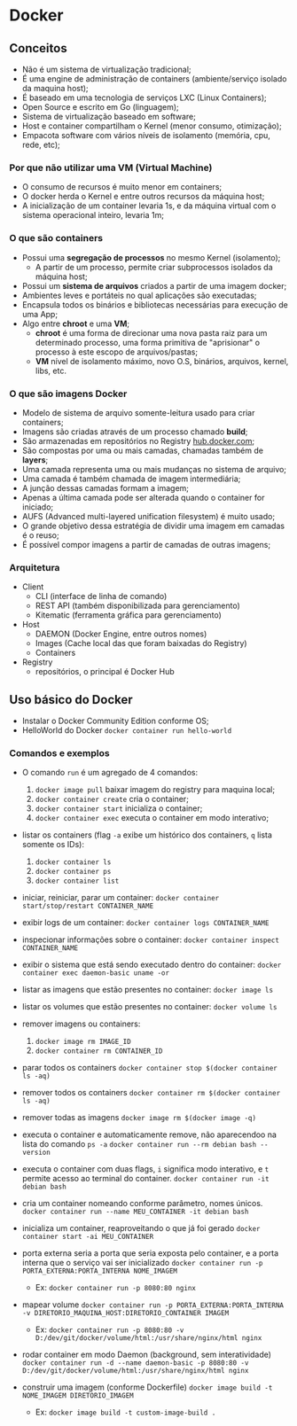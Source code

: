 # Docker

## Conceitos

- Não é um sistema de virtualização tradicional;
- É uma engine de administração de containers (ambiente/serviço isolado da maquina host);
- É baseado em uma tecnologia de serviços LXC (Linux Containers);
- Open Source e escrito em Go (linguagem);
- Sistema de virtualização baseado em software;
- Host e container compartilham o Kernel (menor consumo, otimização);
- Empacota software com vários níveis de isolamento (memória, cpu, rede, etc);

### Por que não utilizar uma VM (Virtual Machine)

- O consumo de recursos é muito menor em containers;
- O docker herda o Kernel e entre outros recursos da máquina host;
- A inicialização de um container levaria 1s, e da máquina virtual com o sistema operacional inteiro, levaria 1m;

### O que são containers

- Possui uma **segregação de processos** no mesmo Kernel (isolamento);
  - A partir de um processo, permite criar subprocessos isolados da máquina host;
- Possui um **sistema de arquivos** criados a partir de uma imagem docker;
- Ambientes leves e portáteis no qual aplicações são executadas;
- Encapsula todos os binários e bibliotecas necessárias para execução de uma App;
- Algo entre **chroot** e uma **VM**;
  - **chroot** é uma forma de direcionar uma nova pasta raiz para um determinado processo, uma forma primitiva de "aprisionar" o processo à este escopo de arquivos/pastas;
  - **VM** nível de isolamento máximo, novo O.S, binários, arquivos, kernel, libs, etc.

### O que são imagens Docker

- Modelo de sistema de arquivo somente-leitura usado para criar containers;
- Imagens são criadas através de um processo chamado **build**;
- São armazenadas em repositórios no Registry [hub.docker.com](https://hub.docker.com/explore/);
- São compostas por uma ou mais camadas, chamadas também de **layers**;
- Uma camada representa uma ou mais mudanças no sistema de arquivo;
- Uma camada é também chamada de imagem intermediária;
- A junção dessas camadas formam a imagem;
- Apenas a última camada pode ser alterada quando o container for iniciado;
- AUFS (Advanced multi-layered unification filesystem) é muito usado;
- O grande objetivo dessa estratégia de dividir uma imagem em camadas é o reuso;
- É possível compor imagens a partir de camadas de outras imagens;

### Arquitetura

- Client  
  - CLI (interface de linha de comando)
  - REST API (também disponibilizada para gerenciamento)
  - Kitematic (ferramenta gráfica para gerenciamento)
- Host
  - DAEMON (Docker Engine, entre outros nomes)
  - Images (Cache local das que foram baixadas do Registry)
  - Containers
- Registry
  - repositórios, o principal é Docker Hub

## Uso básico do Docker

- Instalar o Docker Community Edition conforme OS;
- HelloWorld do Docker `docker container run hello-world`

### Comandos e exemplos

- O comando `run` é um agregado de 4 comandos:

  1. `docker image pull` baixar imagem do registry para maquina local;  
  2. `docker container create` cria o container;  
  3. `docker container start` inicializa o container;  
  4. `docker container exec` executa o container em modo interativo;  

- listar os containers (flag `-a` exibe um histórico dos containers, `q` lista somente os IDs):
  1. `docker container ls`
  2. `docker container ps`
  3. `docker container list`

- iniciar, reiniciar, parar um container: `docker container start/stop/restart CONTAINER_NAME`

- exibir logs de um container: `docker container logs CONTAINER_NAME`

- inspecionar informações sobre o container: `docker container inspect CONTAINER_NAME`

- exibir o sistema que está sendo executado dentro do container: `docker container exec daemon-basic uname -or`

- listar as imagens que estão presentes no container: `docker image ls`

- listar os volumes que estão presentes no container: `docker volume ls`

- remover imagens ou containers:  
  1. `docker image rm IMAGE_ID`
  2. `docker container rm CONTAINER_ID`

- parar todos os containers `docker container stop $(docker container ls -aq)`

- remover todos os containers `docker container rm $(docker container ls -aq)`

- remover todas as imagens `docker image rm $(docker image -q)`

- executa o container e automaticamente remove, não aparecendoo na lista do comando `ps -a` `docker container run --rm debian bash --version`

- executa o container com duas flags, `i` significa modo interativo, e `t` permite acesso ao terminal do container. `docker container run -it debian bash`  

- cria um container nomeando conforme parâmetro, nomes únicos. `docker container run --name MEU_CONTAINER -it debian bash`  

- inicializa um container, reaproveitando o que já foi gerado `docker container start -ai MEU_CONTAINER`  

- porta externa seria a porta que seria exposta pelo container, e a porta interna que o serviço vai ser inicializado `docker container run -p PORTA_EXTERNA:PORTA_INTERNA NOME_IMAGEM`  
  - Ex: `docker container run -p 8080:80 nginx`

- mapear volume `docker container run -p PORTA_EXTERNA:PORTA_INTERNA -v DIRETORIO_MAQUINA_HOST:DIRETORIO_CONTAINER IMAGEM`  
  - Ex: `docker container run -p 8080:80 -v D:/dev/git/docker/volume/html:/usr/share/nginx/html nginx`

- rodar container em modo Daemon (background, sem interatividade) `docker container run -d --name daemon-basic -p 8080:80 -v D:/dev/git/docker/volume/html:/usr/share/nginx/html nginx`

- construir uma imagem (conforme Dockerfile) `docker image build -t NOME_IMAGEM DIRETORIO_IMAGEM`
  - Ex: `docker image build -t custom-image-build .`